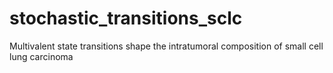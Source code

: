 # stochastic_transitions_sclc
Multivalent state transitions shape the intratumoral composition of small cell lung carcinoma
